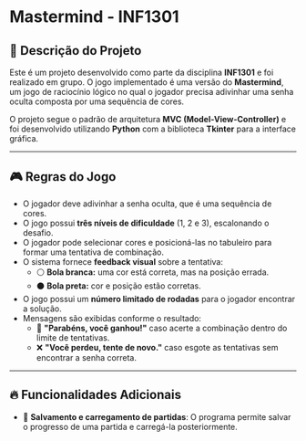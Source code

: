# **Mastermind - INF1301**

## 📌 Descrição do Projeto
Este é um projeto desenvolvido como parte da disciplina **INF1301** e foi realizado em grupo. O jogo implementado é uma versão do **Mastermind**, um jogo de raciocínio lógico no qual o jogador precisa adivinhar uma senha oculta composta por uma sequência de cores.

O projeto segue o padrão de arquitetura **MVC (Model-View-Controller)** e foi desenvolvido utilizando **Python** com a biblioteca **Tkinter** para a interface gráfica.

---

## 🎮 Regras do Jogo
- O jogador deve adivinhar a senha oculta, que é uma sequência de cores.
- O jogo possui **três níveis de dificuldade** (1, 2 e 3), escalonando o desafio.
- O jogador pode selecionar cores e posicioná-las no tabuleiro para formar uma tentativa de combinação.
- O sistema fornece **feedback visual** sobre a tentativa:
  - ⚪ **Bola branca:** uma cor está correta, mas na posição errada.
  - ⚫ **Bola preta:** cor e posição estão corretas.
- O jogo possui um **número limitado de rodadas** para o jogador encontrar a solução.
- Mensagens são exibidas conforme o resultado:
  - 🎉 **"Parabéns, você ganhou!"** caso acerte a combinação dentro do limite de tentativas.
  - ❌ **"Você perdeu, tente de novo."** caso esgote as tentativas sem encontrar a senha correta.

---

## 🔥 Funcionalidades Adicionais
- 💾 **Salvamento e carregamento de partidas**: O programa permite salvar o progresso de uma partida e carregá-la posteriormente.

